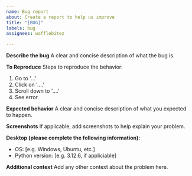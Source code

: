 ```yaml
---
name: Bug report
about: Create a report to help us improve
title: "[BUG]"
labels: bug
assignees: wafflebitez

---
```


**Describe the bug**
A clear and concise description of what the bug is.

**To Reproduce**
Steps to reproduce the behavior:
1. Go to '...'
2. Click on '....'
3. Scroll down to '....'
4. See error

**Expected behavior**
A clear and concise description of what you expected to happen.

**Screenshots**
If applicable, add screenshots to help explain your problem.

**Desktop (please complete the following information):**
 - OS: [e.g. Windows, Ubuntu, etc.]
 - Python version: [e.g. 3.12.6, if appliciable]

**Additional context**
Add any other context about the problem here.
